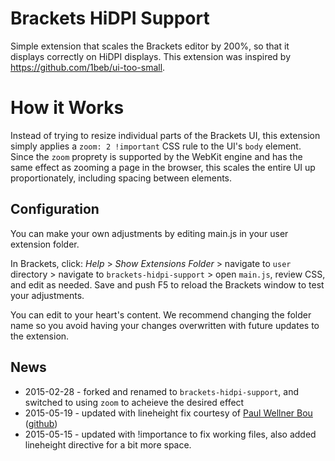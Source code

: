 # Brackets HiDPI Support

Simple extension that scales the Brackets editor by 200%, so that it displays correctly on HiDPI displays. This extension was inspired by https://github.com/1beb/ui-too-small.

# How it Works

Instead of trying to resize individual parts of the Brackets UI, this extension simply applies a `zoom: 2 !important` CSS rule to the UI's `body` element. Since the `zoom` proprety is supported by the WebKit engine and has the same effect as zooming a page in the browser, this scales the entire UI up proportionately, including spacing between elements.

## Configuration

You can make your own adjustments by editing main.js in your user extension folder.

In Brackets, click: _Help_ > _Show Extensions Folder_ > navigate to `user` directory > navigate to `brackets-hidpi-support` > open `main.js`, review CSS, and edit as needed. Save and push F5 to reload the Brackets window to test your adjustments.

You can edit to your heart's content. We recommend changing the folder name so you avoid having your changes overwritten with future updates to the extension.

## News

* 2015-02-28 - forked and renamed to `brackets-hidpi-support`, and switched to using `zoom` to acheieve the desired effect
* 2015-05-19 - updated with lineheight fix courtesy of [Paul Wellner Bou](http://paul.wellnerbou.de/) ([github](https://github.com/paulwellnerbou))
* 2015-05-15 - updated with !importance to fix working files, also added lineheight directive for a bit more space.
